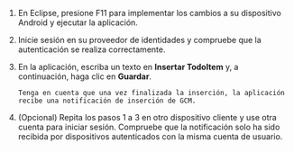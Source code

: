 
1. En Eclipse, presione F11 para implementar los cambios a su dispositivo Android y ejecutar la aplicación.
2. Inicie sesión en su proveedor de identidades y compruebe que la autenticación se realiza correctamente.
3. En la aplicación, escriba un texto en **Insertar TodoItem** y, a continuación, haga clic en **Guardar**.
   
       Tenga en cuenta que una vez finalizada la inserción, la aplicación recibe una notificación de inserción de GCM.
4. (Opcional) Repita los pasos 1 a 3 en otro dispositivo cliente y use otra cuenta para iniciar sesión. Compruebe que la notificación solo ha sido recibida por dispositivos autenticados con la misma cuenta de usuario.

<!---HONumber=August15_HO6-->